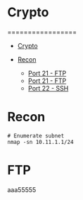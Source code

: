 # Crypto
=================

   * [Crypto](#table-of-contents)
   * [Recon](#recon)



      * [Port 21 - FTP](#port-21---ftp)
      * [Port 21 - FTP](#port-21---ftp)
      * [Port 22 - SSH](#port-22---ssh)

# Recon

```
# Enumerate subnet
nmap -sn 10.11.1.1/24
```

# FTP

aaa55555